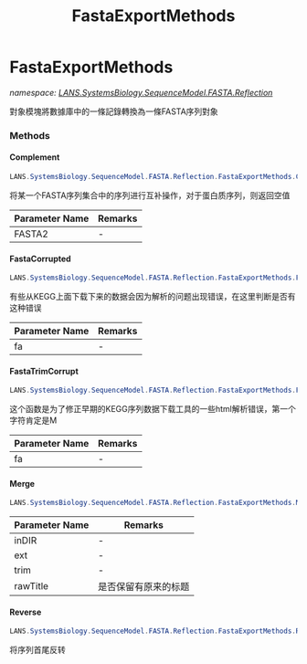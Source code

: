 ﻿---
title: FastaExportMethods
---

# FastaExportMethods
_namespace: [LANS.SystemsBiology.SequenceModel.FASTA.Reflection](N-LANS.SystemsBiology.SequenceModel.FASTA.Reflection.html)_

對象模塊將數據庫中的一條記錄轉換為一條FASTA序列對象



### Methods

#### Complement
```csharp
LANS.SystemsBiology.SequenceModel.FASTA.Reflection.FastaExportMethods.Complement(LANS.SystemsBiology.SequenceModel.FASTA.FastaFile)
```
将某一个FASTA序列集合中的序列进行互补操作，对于蛋白质序列，则返回空值

|Parameter Name|Remarks|
|--------------|-------|
|FASTA2|-|


#### FastaCorrupted
```csharp
LANS.SystemsBiology.SequenceModel.FASTA.Reflection.FastaExportMethods.FastaCorrupted(LANS.SystemsBiology.SequenceModel.FASTA.FastaToken)
```
有些从KEGG上面下载下来的数据会因为解析的问题出现错误，在这里判断是否有这种错误

|Parameter Name|Remarks|
|--------------|-------|
|fa|-|


#### FastaTrimCorrupt
```csharp
LANS.SystemsBiology.SequenceModel.FASTA.Reflection.FastaExportMethods.FastaTrimCorrupt(LANS.SystemsBiology.SequenceModel.FASTA.FastaToken)
```
这个函数是为了修正早期的KEGG序列数据下载工具的一些html解析错误，第一个字符肯定是M

|Parameter Name|Remarks|
|--------------|-------|
|fa|-|


#### Merge
```csharp
LANS.SystemsBiology.SequenceModel.FASTA.Reflection.FastaExportMethods.Merge(System.String,System.String,System.Boolean,System.Boolean)
```


|Parameter Name|Remarks|
|--------------|-------|
|inDIR|-|
|ext|-|
|trim|-|
|rawTitle|是否保留有原来的标题|


#### Reverse
```csharp
LANS.SystemsBiology.SequenceModel.FASTA.Reflection.FastaExportMethods.Reverse(LANS.SystemsBiology.SequenceModel.FASTA.FastaFile)
```
将序列首尾反转


